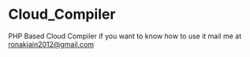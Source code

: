 # Cloud_Compiler
PHP Based Cloud Compiler
if you want to know how to use it mail me at ronakjain2012@gmail.com
